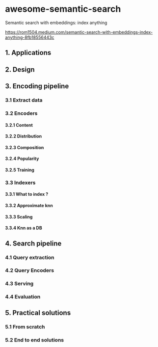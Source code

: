 # awesome-semantic-search

Semantic search with embeddings: index anything

https://rom1504.medium.com/semantic-search-with-embeddings-index-anything-8fb18556443c

## 1. Applications

## 2. Design

## 3. Encoding pipeline

### 3.1 Extract data

### 3.2 Encoders

#### 3.2.1 Content

#### 3.2.2 Distribution

#### 3.2.3 Composition

#### 3.2.4 Popularity

#### 3.2.5 Training

### 3.3 Indexers

#### 3.3.1 What to index ?

#### 3.3.2 Approximate knn

#### 3.3.3 Scaling

#### 3.3.4 Knn as a DB

## 4. Search pipeline

### 4.1 Query extraction

### 4.2 Query Encoders

### 4.3 Serving

### 4.4 Evaluation

## 5. Practical solutions

### 5.1 From scratch

### 5.2 End to end solutions

